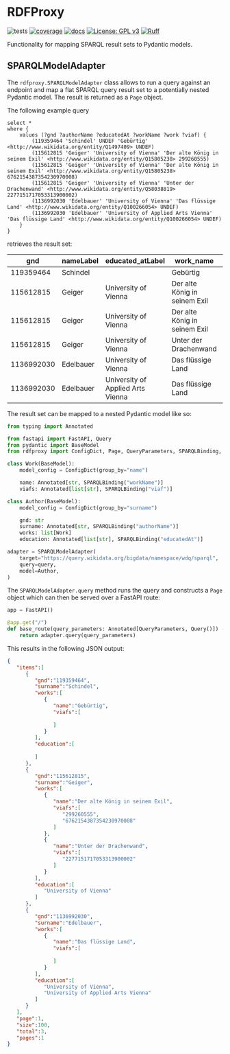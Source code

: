 # RDFProxy

![tests](https://github.com/acdh-oeaw/rdfproxy/actions/workflows/tests.yaml/badge.svg)
[![coverage](https://coveralls.io/repos/github/acdh-oeaw/rdfproxy/badge.svg?branch=main&kill_cache=1)](https://coveralls.io/github/acdh-oeaw/rdfproxy?branch=main&kill_cache=1)
[![docs](https://github.com/acdh-oeaw/rdfproxy/actions/workflows/deploy-docs.yml/badge.svg)](https://acdh-oeaw.github.io/rdfproxy/)
[![License: GPL v3](https://img.shields.io/badge/License-GPLv3-blue.svg)](https://www.gnu.org/licenses/gpl-3.0)
[![Ruff](https://img.shields.io/endpoint?url=https://raw.githubusercontent.com/astral-sh/ruff/main/assets/badge/v2.json)](https://github.com/astral-sh/ruff)

Functionality for mapping SPARQL result sets to Pydantic models.


## SPARQLModelAdapter

The `rdfproxy.SPARQLModelAdapter` class allows to run a query against an endpoint and map a flat SPARQL query result set to a potentially nested Pydantic model.
The result is returned as a `Page` object.

The following example query

```sparql
select *
where {
    values (?gnd ?authorName ?educatedAt ?workName ?work ?viaf) {
        (119359464 'Schindel' UNDEF 'Gebürtig' <http://www.wikidata.org/entity/Q1497409> UNDEF)
        (115612815 'Geiger' 'University of Vienna' 'Der alte König in seinem Exil' <http://www.wikidata.org/entity/Q15805238> 299260555)
        (115612815 'Geiger' 'University of Vienna' 'Der alte König in seinem Exil' <http://www.wikidata.org/entity/Q15805238> 6762154387354230970008)
        (115612815 'Geiger' 'University of Vienna' 'Unter der Drachenwand' <http://www.wikidata.org/entity/Q58038819> 2277151717053313900002)
        (1136992030 'Edelbauer' 'University of Vienna' 'Das flüssige Land' <http://www.wikidata.org/entity/Q100266054> UNDEF)
        (1136992030 'Edelbauer' 'University of Applied Arts Vienna' 'Das flüssige Land' <http://www.wikidata.org/entity/Q100266054> UNDEF)
    }
}
```

retrieves the result set:

| gnd        | nameLabel | educated_atLabel                  | work_name                     | work                                      | viaf                   |
|------------|-----------|-----------------------------------|-------------------------------|-------------------------------------------|------------------------|
| 119359464  | Schindel  |                                   | Gebürtig                      | http://www.wikidata.org/entity/Q1497409   |                        |
| 115612815  | Geiger    | University of Vienna              | Der alte König in seinem Exil | http://www.wikidata.org/entity/Q15805238  | 299260555              |
| 115612815  | Geiger    | University of Vienna              | Der alte König in seinem Exil | http://www.wikidata.org/entity/Q15805238  | 6762154387354230970008 |
| 115612815  | Geiger    | University of Vienna              | Unter der Drachenwand         | http://www.wikidata.org/entity/Q58038819  | 2277151717053313900002 |
| 1136992030 | Edelbauer | University of Vienna              | Das flüssige Land             | http://www.wikidata.org/entity/Q100266054 |                        |
| 1136992030 | Edelbauer | University of Applied Arts Vienna | Das flüssige Land             | http://www.wikidata.org/entity/Q100266054 |                        |


The result set can be mapped to a nested Pydantic model like so:

```python
from typing import Annotated

from fastapi import FastAPI, Query
from pydantic import BaseModel
from rdfproxy import ConfigDict, Page, QueryParameters, SPARQLBinding, SPARQLModelAdapter

class Work(BaseModel):
    model_config = ConfigDict(group_by="name")

    name: Annotated[str, SPARQLBinding("workName")]
    viafs: Annotated[list[str], SPARQLBinding("viaf")]

class Author(BaseModel):
    model_config = ConfigDict(group_by="surname")

    gnd: str
    surname: Annotated[str, SPARQLBinding("authorName")]
    works: list[Work]
    education: Annotated[list[str], SPARQLBinding("educatedAt")]

adapter = SPARQLModelAdapter(
    target="https://query.wikidata.org/bigdata/namespace/wdq/sparql",
    query=query,
    model=Author,
)
```

The `SPARQLModelAdapter.query` method runs the query and constructs a `Page` object which can then be served over a FastAPI route:

```python
app = FastAPI()

@app.get("/")
def base_route(query_parameters: Annotated[QueryParameters, Query()]) -> Page[Author]:
    return adapter.query(query_parameters)
```

This results in the following JSON output: 

```json
{
   "items":[
      {
         "gnd":"119359464",
         "surname":"Schindel",
         "works":[
            {
               "name":"Gebürtig",
               "viafs":[
                  
               ]
            }
         ],
         "education":[
            
         ]
      },
      {
         "gnd":"115612815",
         "surname":"Geiger",
         "works":[
            {
               "name":"Der alte König in seinem Exil",
               "viafs":[
                  "299260555",
                  "6762154387354230970008"
               ]
            },
            {
               "name":"Unter der Drachenwand",
               "viafs":[
                  "2277151717053313900002"
               ]
            }
         ],
         "education":[
            "University of Vienna"
         ]
      },
      {
         "gnd":"1136992030",
         "surname":"Edelbauer",
         "works":[
            {
               "name":"Das flüssige Land",
               "viafs":[
                  
               ]
            }
         ],
         "education":[
            "University of Vienna",
            "University of Applied Arts Vienna"
         ]
      }
   ],
   "page":1,
   "size":100,
   "total":3,
   "pages":1
}
```

